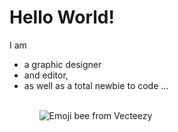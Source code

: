 <h1>Hello World!</h1>
 I am <ul>
 
 <li>a graphic designer</li>
 <li>and editor,</li>
 <li>as well as a total newbie to code ...</li>
 <ul>
 <br>
<img src="https://user-images.githubusercontent.com/115506885/196234894-df614094-5cfa-41b2-b591-f08079f93445.png" alt="Emoji bee from Vecteezy">

